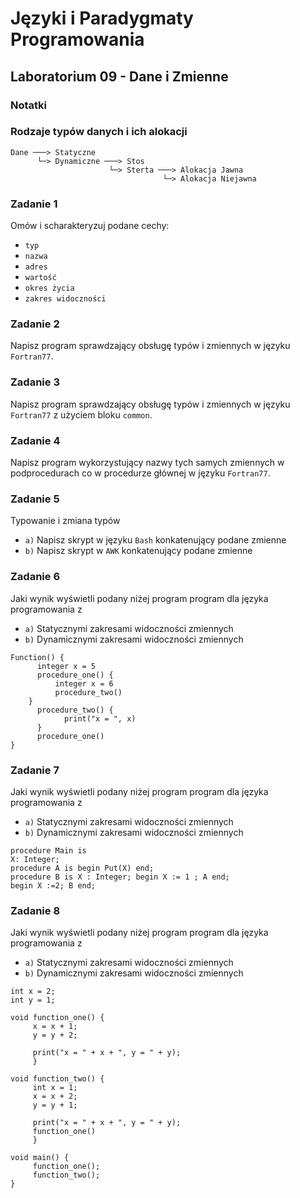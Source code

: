 # Języki i Paradygmaty Programowania

## Laboratorium 09 - Dane i Zmienne

### Notatki

### Rodzaje typów danych i ich alokacji

```
Dane ───> Statyczne 
      └─> Dynamiczne ───> Stos
                      └─> Sterta ───> Alokacja Jawna
                                  └─> Alokacja Niejawna
```

### Zadanie 1

Omów i scharakteryzuj podane cechy:

- ```typ```
- ```nazwa```
- ```adres```
- ```wartość```
- ```okres życia```
- ```zakres widoczności```

### Zadanie 2

Napisz program sprawdzający obsługę typów i zmiennych w języku ```Fortran77```.

### Zadanie 3

Napisz program sprawdzający obsługę typów i zmiennych w języku ```Fortran77``` z użyciem bloku ```common```.

### Zadanie 4

Napisz program wykorzystujący nazwy tych samych zmiennych w podprocedurach co w procedurze głównej w języku ```Fortran77```.

### Zadanie 5

Typowanie i zmiana typów

- ```a)``` Napisz skrypt w języku ```Bash``` konkatenujący podane zmienne
- ```b)``` Napisz skrypt w ```AWK``` konkatenujący podane zmienne

### Zadanie 6

Jaki wynik wyświetli podany niżej program program dla języka programowania z

- ```a)``` Statycznymi zakresami widoczności zmiennych
- ```b)``` Dynamicznymi zakresami widoczności zmiennych

```
Function() {
      integer x = 5
      procedure_one() {
	      integer x = 6
	      procedure_two()
	}
      procedure_two() {
            print("x = ", x)
      }
      procedure_one()
}
```

### Zadanie 7

Jaki wynik wyświetli podany niżej program program dla języka programowania z

- ```a)``` Statycznymi zakresami widoczności zmiennych
- ```b)``` Dynamicznymi zakresami widoczności zmiennych

```
procedure Main is
X: Integer;
procedure A is begin Put(X) end;
procedure B is X : Integer; begin X := 1 ; A end;
begin X :=2; B end;
```

### Zadanie 8

Jaki wynik wyświetli podany niżej program program dla języka programowania z

- ```a)``` Statycznymi zakresami widoczności zmiennych
- ```b)``` Dynamicznymi zakresami widoczności zmiennych

```
int x = 2;
int y = 1;

void function_one() {
     x = x + 1;
     y = y + 2;

     print("x = " + x + ", y = " + y);
     }

void function_two() {
     int x = 1;
     x = x + 2;
     y = y + 1;

     print("x = " + x + ", y = " + y);
     function_one()
     }

void main() {
     function_one();
     function_two();
}
```
